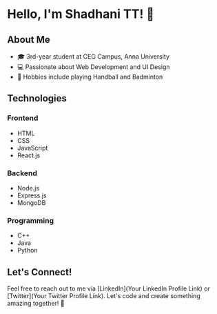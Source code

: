 # Hello, I'm Shadhani TT! 👋

## About Me
- 🎓 3rd-year student at CEG Campus, Anna University
- 💻 Passionate about Web Development and UI Design
- 🏸 Hobbies include playing Handball and Badminton

## Technologies
### Frontend
- HTML
- CSS
- JavaScript
- React.js

### Backend
- Node.js
- Express.js
- MongoDB

### Programming
- C++
- Java
- Python

## Let's Connect!
Feel free to reach out to me via [LinkedIn](Your LinkedIn Profile Link) or [Twitter](Your Twitter Profile Link). Let's code and create something amazing together! 🚀
